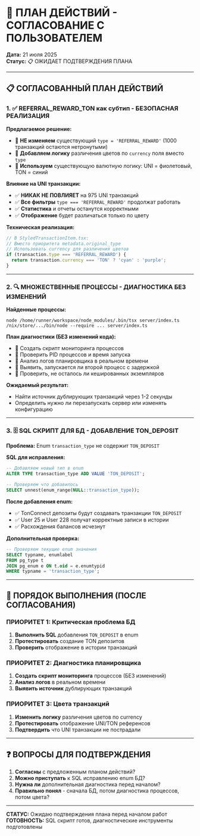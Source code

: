# 🎯 ПЛАН ДЕЙСТВИЙ - СОГЛАСОВАНИЕ С ПОЛЬЗОВАТЕЛЕМ
**Дата:** 21 июля 2025  
**Статус:** 📋 ОЖИДАЕТ ПОДТВЕРЖДЕНИЯ ПЛАНА  

---

## 📋 СОГЛАСОВАННЫЙ ПЛАН ДЕЙСТВИЙ

### 1. ✅ **REFERRAL_REWARD_TON как субтип** - БЕЗОПАСНАЯ РЕАЛИЗАЦИЯ

**Предлагаемое решение:**
- 🔹 **НЕ изменяем** существующий `type = 'REFERRAL_REWARD'` (1000 транзакций остаются нетронутыми)
- 🔹 **Добавляем логику** различения цветов по `currency` поля вместо `type`
- 🔹 **Используем** существующую валютную логику: UNI = фиолетовый, TON = синий

**Влияние на UNI транзакции:**
- ✅ **НИКАК НЕ ПОВЛИЯЕТ** на 975 UNI транзакций
- ✅ **Все фильтры** `type === 'REFERRAL_REWARD'` продолжат работать
- ✅ **Статистика** и отчеты останутся корректными
- ✅ **Отображение** будет различаться только по цвету

**Техническая реализация:**
```javascript
// В StyledTransactionItem.tsx:
// Вместо приоритета metadata.original_type
// Использовать currency для различения цветов
if (transaction.type === 'REFERRAL_REWARD') {
  return transaction.currency === 'TON' ? 'cyan' : 'purple';
}
```

---

### 2. 🔍 **МНОЖЕСТВЕННЫЕ ПРОЦЕССЫ** - ДИАГНОСТИКА БЕЗ ИЗМЕНЕНИЙ

**Найденные процессы:**
```
node /home/runner/workspace/node_modules/.bin/tsx server/index.ts
/nix/store/.../bin/node --require ... server/index.ts
```

**План диагностики (БЕЗ изменений кода):**
- 🔹 Создать скрипт мониторинга процессов
- 🔹 Проверить PID процессов и время запуска
- 🔹 Анализ логов планировщика в реальном времени
- 🔹 Выявить, запускается ли второй процесс с задержкой
- 🔹 Проверить, не осталось ли кешированных экземпляров

**Ожидаемый результат:**
- Найти источник дублирующих транзакций через 1-2 секунды
- Определить нужно ли перезапускать сервер или изменять конфигурацию

---

### 3. 🗄️ **SQL СКРИПТ ДЛЯ БД** - ДОБАВЛЕНИЕ TON_DEPOSIT

**Проблема:** Enum `transaction_type` не содержит `TON_DEPOSIT`

**SQL для исправления:**
```sql
-- Добавляем новый тип в enum
ALTER TYPE transaction_type ADD VALUE 'TON_DEPOSIT';

-- Проверяем что добавилось
SELECT unnest(enum_range(NULL::transaction_type));
```

**После добавления enum:**
- ✅ TonConnect депозиты будут создавать транзакции `TON_DEPOSIT`
- ✅ User 25 и User 228 получат корректные записи в истории
- ✅ Расхождения балансов исчезнут

**Дополнительная проверка:**
```sql
-- Проверяем текущие enum значения
SELECT typname, enumlabel 
FROM pg_type t 
JOIN pg_enum e ON t.oid = e.enumtypid 
WHERE typname = 'transaction_type';
```

---

## 🎯 **ПОРЯДОК ВЫПОЛНЕНИЯ (ПОСЛЕ СОГЛАСОВАНИЯ)**

### ПРИОРИТЕТ 1: Критическая проблема БД
1. **Выполнить SQL** добавления `TON_DEPOSIT` в enum
2. **Протестировать** создание TON депозитов
3. **Проверить** отображение в истории транзакций

### ПРИОРИТЕТ 2: Диагностика планировщика  
1. **Создать скрипт мониторинга** процессов (БЕЗ изменений)
2. **Анализ логов** в реальном времени
3. **Выявить источник** дублирующих транзакций

### ПРИОРИТЕТ 3: Цвета транзакций
1. **Изменить логику** различения цветов по currency
2. **Протестировать** отображение UNI/TON референсов
3. **Подтвердить** что UNI транзакции не пострадали

---

## ❓ **ВОПРОСЫ ДЛЯ ПОДТВЕРЖДЕНИЯ**

1. **Согласны** с предложенным планом действий?
2. **Можно приступать** к SQL исправлению enum БД?
3. **Нужна ли** дополнительная диагностика перед началом?
4. **Правильно понял** - сначала БД, потом диагностика процессов, потом цвета?

---

**СТАТУС:** Ожидаю подтверждения плана перед началом работ  
**ГОТОВНОСТЬ:** SQL скрипт готов, диагностические инструменты подготовлены